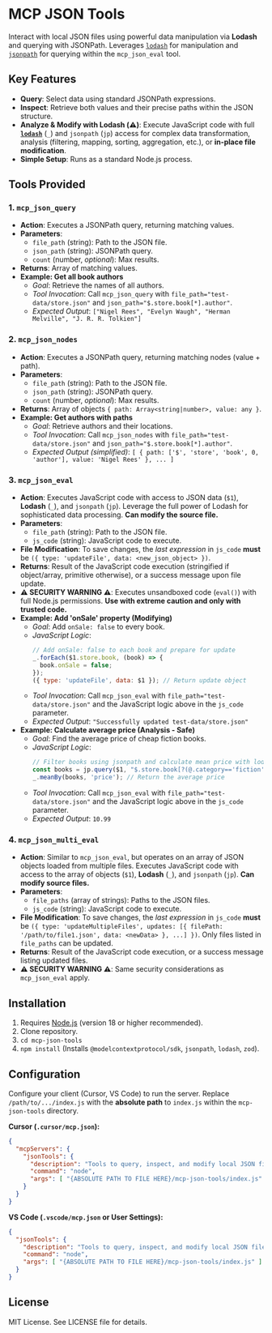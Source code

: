 # MCP JSON Tools

Interact with local JSON files using powerful data manipulation via **Lodash** and querying with JSONPath.
Leverages [`lodash`](https://lodash.com/docs/) for manipulation and [`jsonpath`](https://www.npmjs.com/package/jsonpath) for querying within the `mcp_json_eval` tool.

## Key Features

*   **Query**: Select data using standard JSONPath expressions.
*   **Inspect**: Retrieve both values and their precise paths within the JSON structure.
*   **Analyze & Modify with Lodash (⚠️)**: Execute JavaScript code with full **[`lodash`](https://lodash.com/docs/)** (`_`) and `jsonpath` (`jp`) access for complex data transformation, analysis (filtering, mapping, sorting, aggregation, etc.), or **in-place file modification**.
*   **Simple Setup**: Runs as a standard Node.js process.

## Tools Provided

### 1. `mcp_json_query`

*   **Action**: Executes a JSONPath query, returning matching values.
*   **Parameters**:
    *   `file_path` (string): Path to the JSON file.
    *   `json_path` (string): JSONPath query.
    *   `count` (number, *optional*): Max results.
*   **Returns**: Array of matching values.
*   **Example: Get all book authors**
    *   *Goal*: Retrieve the names of all authors.
    *   *Tool Invocation*: Call `mcp_json_query` with `file_path="test-data/store.json"` and `json_path="$.store.book[*].author"`.
    *   *Expected Output*: `["Nigel Rees", "Evelyn Waugh", "Herman Melville", "J. R. R. Tolkien"]`

### 2. `mcp_json_nodes`

*   **Action**: Executes a JSONPath query, returning matching nodes (value + path).
*   **Parameters**:
    *   `file_path` (string): Path to the JSON file.
    *   `json_path` (string): JSONPath query.
    *   `count` (number, *optional*): Max results.
*   **Returns**: Array of objects `{ path: Array<string|number>, value: any }`.
*   **Example: Get authors with paths**
    *   *Goal*: Retrieve authors and their locations.
    *   *Tool Invocation*: Call `mcp_json_nodes` with `file_path="test-data/store.json"` and `json_path="$.store.book[*].author"`.
    *   *Expected Output (simplified)*: `[ { path: ['$', 'store', 'book', 0, 'author'], value: 'Nigel Rees' }, ... ]`

### 3. `mcp_json_eval`

*   **Action**: Executes JavaScript code with access to JSON data (`$1`), **Lodash** (`_`), and `jsonpath` (`jp`). Leverage the full power of Lodash for sophisticated data processing. **Can modify the source file.**
*   **Parameters**:
    *   `file_path` (string): Path to the JSON file.
    *   `js_code` (string): JavaScript code to execute.
*   **File Modification**: To save changes, the *last expression* in `js_code` **must** be `({ type: 'updateFile', data: <new_json_object> })`.
*   **Returns**: Result of the JavaScript code execution (stringified if object/array, primitive otherwise), or a success message upon file update.
*   **⚠️ SECURITY WARNING ⚠️**: Executes unsandboxed code (`eval()`) with full Node.js permissions. **Use with extreme caution and only with trusted code.**
*   **Example: Add 'onSale' property (Modifying)**
    *   *Goal*: Add `onSale: false` to every book.
    *   *JavaScript Logic*:
        ```javascript
        // Add onSale: false to each book and prepare for update
        _.forEach($1.store.book, (book) => {
          book.onSale = false;
        });
        ({ type: 'updateFile', data: $1 }); // Return update object
        ```
    *   *Tool Invocation*: Call `mcp_json_eval` with `file_path="test-data/store.json"` and the JavaScript logic above in the `js_code` parameter.
    *   *Expected Output*: `"Successfully updated test-data/store.json"`
*   **Example: Calculate average price (Analysis - Safe)**
    *   *Goal*: Find the average price of cheap fiction books.
    *   *JavaScript Logic*:
        ```javascript
        // Filter books using jsonpath and calculate mean price with lodash
        const books = jp.query($1, "$.store.book[?(@.category=='fiction' && @.price < 15)]");
        _.meanBy(books, 'price'); // Return the average price
        ```
    *   *Tool Invocation*: Call `mcp_json_eval` with `file_path="test-data/store.json"` and the JavaScript logic above in the `js_code` parameter.
    *   *Expected Output*: `10.99`

### 4. `mcp_json_multi_eval`

*   **Action**: Similar to `mcp_json_eval`, but operates on an array of JSON objects loaded from multiple files. Executes JavaScript code with access to the array of objects (`$1`), **Lodash** (`_`), and `jsonpath` (`jp`). **Can modify source files.**
*   **Parameters**:
    *   `file_paths` (array of strings): Paths to the JSON files.
    *   `js_code` (string): JavaScript code to execute.
*   **File Modification**: To save changes, the *last expression* in `js_code` **must** be `({ type: 'updateMultipleFiles', updates: [{ filePath: '/path/to/file1.json', data: <newData> }, ...] })`. Only files listed in `file_paths` can be updated.
*   **Returns**: Result of the JavaScript code execution, or a success message listing updated files.
*   **⚠️ SECURITY WARNING ⚠️**: Same security considerations as `mcp_json_eval` apply.

## Installation

1.  Requires [Node.js](https://nodejs.org/) (version 18 or higher recommended).
2.  Clone repository.
3.  `cd mcp-json-tools`
4.  `npm install` (Installs `@modelcontextprotocol/sdk`, `jsonpath`, `lodash`, `zod`).

## Configuration

Configure your client (Cursor, VS Code) to run the server. Replace `/path/to/.../index.js` with the **absolute path** to `index.js` within the `mcp-json-tools` directory.

**Cursor (`.cursor/mcp.json`):**

```json
{
  "mcpServers": {
    "jsonTools": {
      "description": "Tools to query, inspect, and modify local JSON files.",
      "command": "node",
      "args": [ "{ABSOLUTE PATH TO FILE HERE}/mcp-json-tools/index.js" ]
    }
  }
}
```

**VS Code (`.vscode/mcp.json` or User Settings):**

```json
{
  "jsonTools": {
    "description": "Tools to query, inspect, and modify local JSON files.",
    "command": "node",
    "args": [ "{ABSOLUTE PATH TO FILE HERE}/mcp-json-tools/index.js" ]
  }
}
```

## License

MIT License. See LICENSE file for details.